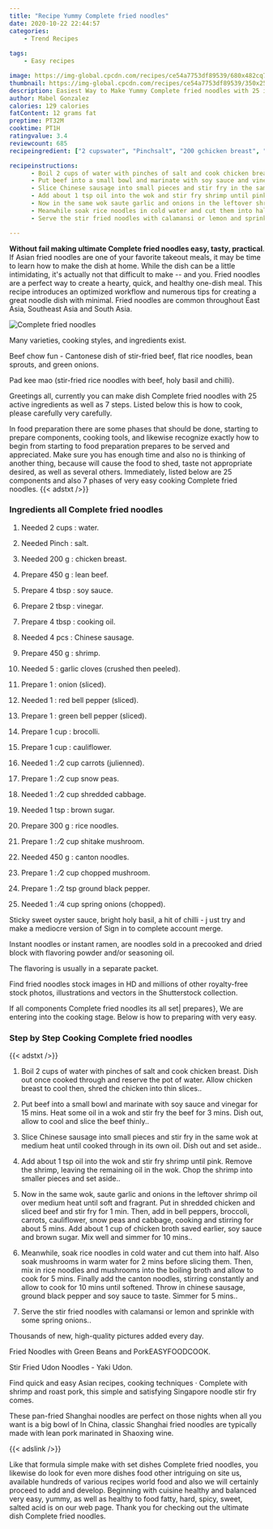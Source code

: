 ```yaml
---
title: "Recipe Yummy Complete fried noodles"
date: 2020-10-22 22:44:57
categories:
    - Trend Recipes
    
tags:
    - Easy recipes

image: https://img-global.cpcdn.com/recipes/ce54a7753df89539/680x482cq70/complete-fried-noodles-recipe-main-photo.jpg
thumbnail: https://img-global.cpcdn.com/recipes/ce54a7753df89539/350x250cq70/complete-fried-noodles-recipe-main-photo.jpg
description: Easiest Way to Make Yummy Complete fried noodles with 25 ingredients and 7 stages of easy cooking.
author: Mabel Gonzalez
calories: 129 calories
fatContent: 12 grams fat
preptime: PT32M
cooktime: PT1H
ratingvalue: 3.4
reviewcount: 685
recipeingredient: ["2 cupswater", "Pinchsalt", "200 gchicken breast", "450 glean beef", "4 tbspsoy sauce", "2 tbspvinegar", "4 tbspcooking oil", "4 pcsChinese sausage", "450 gshrimp", "5garlic cloves crushed then peeled", "1onion sliced", "1red bell pepper sliced", "1green bell pepper sliced", "1 cupbrocolli", "1 cupcauliflower", "12 cup carrots julienned", "12 cup snow peas", "12 cup shredded cabbage", "1 tspbrown sugar", "300 grice noodles", "12 cup shitake mushroom", "450 gcanton noodles", "12 cup chopped mushroom", "12 tsp ground black pepper", "14 cup spring onions chopped"]

recipeinstructions: 
      - Boil 2 cups of water with pinches of salt and cook chicken breast Dish out once cooked through and reserve the pot of water Allow chicken breast to cool then shred the chicken into thin slices 
      - Put beef into a small bowl and marinate with soy sauce and vinegar for 15 mins Heat some oil in a wok and stir fry the beef for 3 mins Dish out allow to cool and slice the beef thinly 
      - Slice Chinese sausage into small pieces and stir fry in the same wok at medium heat until cooked through in its own oil Dish out and set aside 
      - Add about 1 tsp oil into the wok and stir fry shrimp until pink Remove the shrimp leaving the remaining oil in the wok Chop the shrimp into smaller pieces and set aside 
      - Now in the same wok saute garlic and onions in the leftover shrimp oil over medium heat until soft and fragrant Put in shredded chicken and sliced beef and stir fry for 1 min Then add in bell peppers broccoli carrots cauliflower snow peas and cabbage cooking and stirring for about 5 mins Add about 1 cup of chicken broth saved earlier soy sauce and brown sugar Mix well and simmer for 10 mins 
      - Meanwhile soak rice noodles in cold water and cut them into half Also soak mushrooms in warm water for 2 mins before slicing them Then mix in rice noodles and mushrooms into the boiling broth and allow to cook for 5 mins Finally add the canton noodles stirring constantly and allow to cook for 10 mins until softened Throw in chinese sausage ground black pepper and soy sauce to taste Simmer for 5 mins 
      - Serve the stir fried noodles with calamansi or lemon and sprinkle with some spring onions

---
```




**Without fail making ultimate Complete fried noodles easy, tasty, practical**. If Asian fried noodles are one of your favorite takeout meals, it may be time to learn how to make the dish at home. While the dish can be a little intimidating, it&#39;s actually not that difficult to make -- and you. Fried noodles are a perfect way to create a hearty, quick, and healthy one-dish meal. This recipe introduces an optimized workflow and numerous tips for creating a great noodle dish with minimal. Fried noodles are common throughout East Asia, Southeast Asia and South Asia.


![Complete fried noodles](https://img-global.cpcdn.com/recipes/ce54a7753df89539/680x482cq70/complete-fried-noodles-recipe-main-photo.jpg "Complete fried noodles")



Many varieties, cooking styles, and ingredients exist.

Beef chow fun - Cantonese dish of stir-fried beef, flat rice noodles, bean sprouts, and green onions.

Pad kee mao (stir-fried rice noodles with beef, holy basil and chilli).


Greetings all, currently you can make dish Complete fried noodles with 25 active ingredients as well as 7 steps. Listed below this is how to cook, please carefully very carefully.

In food preparation there are some phases that should be done, starting to prepare components, cooking tools, and likewise recognize exactly how to begin from starting to food preparation prepares to be served and appreciated. Make sure you has enough time and also no is thinking of another thing, because will cause the food to shed, taste not appropriate desired, as well as several others. Immediately, listed below are 25 components and also 7 phases of very easy cooking Complete fried noodles.
{{< adstxt />}}

### Ingredients all Complete fried noodles


1. Needed 2 cups : water.

1. Needed Pinch : salt.

1. Needed 200 g : chicken breast.

1. Prepare 450 g : lean beef.

1. Prepare 4 tbsp : soy sauce.

1. Prepare 2 tbsp : vinegar.

1. Prepare 4 tbsp : cooking oil.

1. Needed 4 pcs : Chinese sausage.

1. Prepare 450 g : shrimp.

1. Needed 5 : garlic cloves (crushed then peeled).

1. Prepare 1 : onion (sliced).

1. Needed 1 : red bell pepper (sliced).

1. Prepare 1 : green bell pepper (sliced).

1. Prepare 1 cup : brocolli.

1. Prepare 1 cup : cauliflower.

1. Needed 1 : ⁄2 cup carrots (julienned).

1. Prepare 1 : ⁄2 cup snow peas.

1. Needed 1 : ⁄2 cup shredded cabbage.

1. Needed 1 tsp : brown sugar.

1. Prepare 300 g : rice noodles.

1. Prepare 1 : ⁄2 cup shitake mushroom.

1. Needed 450 g : canton noodles.

1. Prepare 1 : ⁄2 cup chopped mushroom.

1. Prepare 1 : ⁄2 tsp ground black pepper.

1. Needed 1 : ⁄4 cup spring onions (chopped).


Sticky sweet oyster sauce, bright holy basil, a hit of chilli - j ust try and make a mediocre version of Sign in to complete account merge.

Instant noodles or instant ramen, are noodles sold in a precooked and dried block with flavoring powder and/or seasoning oil.

The flavoring is usually in a separate packet.

Find fried noodles stock images in HD and millions of other royalty-free stock photos, illustrations and vectors in the Shutterstock collection.


If all components Complete fried noodles its all set| prepares}, We are entering into the cooking stage. Below is how to preparing with very easy.

### Step by Step Cooking Complete fried noodles

{{< adstxt />}}


1. Boil 2 cups of water with pinches of salt and cook chicken breast. Dish out once cooked through and reserve the pot of water. Allow chicken breast to cool then, shred the chicken into thin slices..



1. Put beef into a small bowl and marinate with soy sauce and vinegar for 15 mins. Heat some oil in a wok and stir fry the beef for 3 mins. Dish out, allow to cool and slice the beef thinly..



1. Slice Chinese sausage into small pieces and stir fry in the same wok at medium heat until cooked through in its own oil. Dish out and set aside..



1. Add about 1 tsp oil into the wok and stir fry shrimp until pink. Remove the shrimp, leaving the remaining oil in the wok. Chop the shrimp into smaller pieces and set aside..



1. Now in the same wok, saute garlic and onions in the leftover shrimp oil over medium heat until soft and fragrant. Put in shredded chicken and sliced beef and stir fry for 1 min. Then, add in bell peppers, broccoli, carrots, cauliflower, snow peas and cabbage, cooking and stirring for about 5 mins. Add about 1 cup of chicken broth saved earlier, soy sauce and brown sugar. Mix well and simmer for 10 mins..



1. Meanwhile, soak rice noodles in cold water and cut them into half. Also soak mushrooms in warm water for 2 mins before slicing them. Then, mix in rice noodles and mushrooms into the boiling broth and allow to cook for 5 mins. Finally add the canton noodles, stirring constantly and allow to cook for 10 mins until softened. Throw in chinese sausage, ground black pepper and soy sauce to taste. Simmer for 5 mins..



1. Serve the stir fried noodles with calamansi or lemon and sprinkle with some spring onions..




Thousands of new, high-quality pictures added every day.

Fried Noodles with Green Beans and PorkEASYFOODCOOK.

Stir Fried Udon Noodles - Yaki Udon.

Find quick and easy Asian recipes, cooking techniques · Complete with shrimp and roast pork, this simple and satisfying Singapore noodle stir fry comes.

These pan-fried Shanghai noodles are perfect on those nights when all you want is a big bowl of In China, classic Shanghai fried noodles are typically made with lean pork marinated in Shaoxing wine.


{{< adslink />}}

Like that formula simple make with set dishes Complete fried noodles, you likewise do look for even more dishes food other intriguing on site us, available hundreds of various recipes world food and also we will certainly proceed to add and develop. Beginning with cuisine healthy and balanced very easy, yummy, as well as healthy to food fatty, hard, spicy, sweet, salted acid is on our web page. Thank you for checking out the ultimate dish Complete fried noodles.
